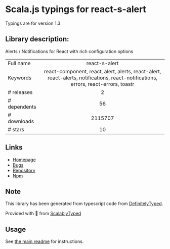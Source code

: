
# Scala.js typings for react-s-alert

Typings are for version 1.3

## Library description:
Alerts / Notifications for React with rich configuration options

|                    |                 |
| ------------------ | :-------------: |
| Full name          | react-s-alert |
| Keywords           | react-component, react, alert, alerts, react-alert, react-alerts, notifications, react-notifications, errors, react-errors, toastr |
| # releases         | 2 |
| # dependents       | 56 |
| # downloads        | 2115707 |
| # stars            | 10 |

## Links
- [Homepage](https://github.com/juliancwirko/react-s-alert)
- [Bugs](https://github.com/juliancwirko/react-s-alert/issues)
- [Repository](https://github.com/juliancwirko/react-s-alert)
- [Npm](https://www.npmjs.com/package/react-s-alert)
    


## Note
This library has been generated from typescript code from [DefinitelyTyped](https://definitelytyped.org).

Provided with :purple_heart: from [ScalablyTyped](https://github.com/oyvindberg/ScalablyTyped)

## Usage
See [the main readme](../../readme.md) for instructions.


